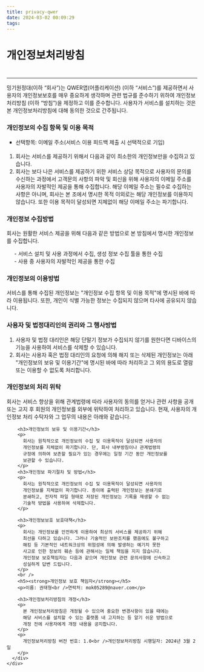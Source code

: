 ```yaml
---
title: privacy-qwer
date: 2024-03-02 00:09:29
tags:
---
```



<!DOCTYPE html>
<html>
  <head>
    <meta http-equiv="Content-Type" content="text/html; charset=UTF-8" />
    <meta name="viewport" content="width=device-width, initial-scale=1" />
    <title>QWER - 개인정보처리방침</title>
    <link rel="stylesheet" href="./bootstrap.min.css" />
    <link rel="stylesheet" href="./bootstrap-theme.min.css" />
  </head>

  <style>
    ul.dashed {
      list-style: none;
      padding-left: 0;
    }

    ul.dashed > li {
      margin-left: 20px;
    }

    /* Prevent nested li's from getting messed up */
    ul.dashed > li::before {
      content: "- ";
    }
  </style>

  <body style="margin-left: 30px; margin-right: 30px">
    <div class="container">
      <div class="row">
        <h1>개인정보처리방침</h1>
      </div>
      <div class="row">
        <div style="clear: both; height: 10px"></div>
        <hr />
        <p>
          밍기원정대(이하 “회사”)는 QWER앱(어플리케이션) (이하 “서비스”)를
          제공하면서 사용자의 개인정보보호를 매우 중요하게 생각하며 관련 법규를
          준수하기 위하여 개인정보처리방침 (이하 “방침”)을 제정하고 이를
          준수합니다. 사용자가 서비스를 설치하는 것은 본 개인정보처리방침에 대해
          동의한 것으로 간주됩니다.
        </p>
        <h3>개인정보의 수집 항목 및 이용 목적</h3>
        <ul>
          <li type="square">
            선택항목: 이메일 주소(서비스 이용 피드백 제출 시 선택적으로 기입)
          </li>
          <br />
          <li style="list-style: decimal" ; value="1">
            회사는 서비스를 제공하기 위해서 다음과 같이 최소한의 개인정보만을
            수집하고 있습니다.
          </li>
          <li style="list-style: decimal" ; value="2">
            회사는 보다 나은 서비스를 제공하기 위한 서비스 상담 목적으로
            사용자의 문의를 수신하는 과정에서 고객문의 사항의 파악 및 회신을
            위해 사용자의 이메일 주소를 사용자의 자발적인 제공을 통해
            수집합니다. 해당 이메일 주소는 필수로 수집하는 사항은 아니며, 회사는
            본 조에서 명시한 목적 이외로는 해당 개인정보를 이용하지 않습니다.
            또한 이용 목적이 달성되면 지체없이 해당 이메일 주소는 파기합니다.
          </li>
        </ul>
        <h3>개인정보 수집방법</h3>
        <p>
          회사는 원활한 서비스 제공을 위해 다음과 같은 방법으로 본 방침에서
          명시한 개인정보를 수집합니다.
        </p>
        <ul class="dashed">
          <li>
            서비스 설치 및 사용 과정에서 수집, 생성 정보 수집 툴을 통한 수집
          </li>
          <li>사용 중 사용자의 자발적인 제공을 통한 수집</li>
        </ul>
        <h3>개인정보의 이용방법</h3>
        <p>
          서비스를 통해 수집된 개인정보는 "개인정보 수집 항목 및 이용 목적"에
          명시된 바에 따라 이용됩니다. 또한, 개인이 식별 가능한 정보는 수집되지
          않으며 타사에 공유되지 않습니다.
        </p>
        <h3>사용자 및 법정대리인의 권리와 그 행사방법</h3>
        <ol>
          <li>
            사용자 및 법정 대리인은 해당 단말기 정보가 수집되지 않기를 원한다면
            디바이스의 기능을 사용하여 서비스를 삭제할 수 있습니다.
          </li>
          <li>
            회사는 사용자 혹은 법정 대리인의 요청에 의해 해지 또는 삭제된
            개인정보는 아래 "개인정보의 보유 및 이용기간"에 명시된 바에 따라
            처리하고 그 외의 용도로 열람 또는 이용할 수 없도록 처리합니다.
          </li>
        </ol>
        <h3>개인정보의 처리 위탁</h3>
        <p>
          회사는 서비스 향상을 위해 관계법령에 따라 사용자의 동의를 얻거나 관련
          사항을 공개 또는 고지 후 회원의 개인정보를 외부에 위탁하여 처리하고
          있습니다. 현재, 사용자의 개인정보 처리 수탁자와 그 업무의 내용은
          아래와 같습니다.
        </p>

        <h3>개인정보의 보유 및 이용기간</h3>
        <p>
          회사는 원칙적으로 개인정보의 수집 및 이용목적이 달성되면 사용자의
          개인정보를 지체없이 파기합니다. 단, 회사 내부방침이나 관계법령의
          규정에 의하여 보존할 필요가 있는 경우에는 일정 기간 동안 개인정보를
          보관할 수 있습니다.
        </p>
        <h3>개인정보 파기절차 및 방법</h3>
        <p>
          회사는 원칙적으로 개인정보의 수집 및 이용목적이 달성되면 사용자의
          개인정보를 지체없이 파기합니다. 종이에 출력된 개인정보는 분쇄기로
          분쇄하고, 전자적 파일 형태로 저장된 개인정보는 기록을 재생할 수 없는
          기술적 방법을 사용하여 삭제합니다.
        </p>

        <h3>개인정보보호 보호대책</h3>
        <p>
          회사는 개인정보를 안전하게 이용하여 최상의 서비스를 제공하기 위해
          최선을 다하고 있습니다. 그러나 기술적인 보완조치를 했음에도 불구하고
          해킹 등 기본적인 네트워크상의 위험성에 의해 발생하는 예기치 못한
          사고로 인한 정보의 훼손 등에 관해서는 일체 책임을 지지 않습니다.
          개인정보 보호책임자는 다음과 같으며 개인정보 관련 문의사항에 신속하고
          성실하게 답변 드립니다.
        </p>
        <br />
        <h5><strong>개인정보 보호 책임자</strong></h5>
        <p>이름: 권태형<br />연락처: mok05289@naver.com</p>

        <h3>개인정보처리방침의 개정</h3>
        <p>
          본 개인정보처리방침은 개정될 수 있으며 중요한 변경사항이 있을 때에는
          해당 서비스를 설치할 수 있는 플랫폼 내 고지하는 등 알기 쉬운 방법으로
          개정 전에 사용자에게 개정 내용을 공지합니다.
        </p>
        <p>
          개인정보처리방침 버전 번호: 1.0<br />개인정보처리방침 시행일자: 2024년 3월 2일
        </p>
      </div>
    </div>
  </body>
</html>
